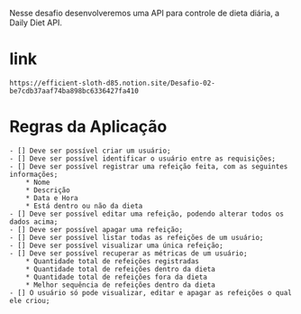 Nesse desafio desenvolveremos uma API para controle de dieta diária, a Daily Diet API.

# link
    https://efficient-sloth-d85.notion.site/Desafio-02-be7cdb37aaf74ba898bc6336427fa410 

# Regras da Aplicação
    - [] Deve ser possível criar um usuário;
    - [] Deve ser possível identificar o usuário entre as requisições;
    - [] Deve ser possível registrar uma refeição feita, com as seguintes informações;
        * Nome
        * Descrição
        * Data e Hora
        * Está dentro ou não da dieta
    - [] Deve ser possível editar uma refeição, podendo alterar todos os dados acima;
    - [] Deve ser possível apagar uma refeição;
    - [] Deve ser possível listar todas as refeições de um usuário;
    - [] Deve ser possível visualizar uma única refeição;
    - [] Deve ser possível recuperar as métricas de um usuário;
        * Quantidade total de refeições registradas
        * Quantidade total de refeições dentro da dieta
        * Quantidade total de refeições fora da dieta
        * Melhor sequência de refeições dentro da dieta
    - [] O usuário só pode visualizar, editar e apagar as refeições o qual ele criou;

